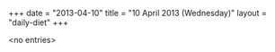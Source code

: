 +++
date = "2013-04-10"
title = "10 April 2013 (Wednesday)"
layout = "daily-diet"
+++


\<no entries\>

